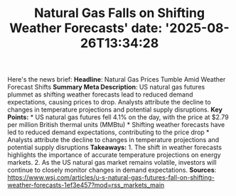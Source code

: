 ﻿---
title: "Natural Gas Falls on Shifting Weather Forecasts'
date: '2025-08-26T13:34:28"
category: "Markets"
summary: ""
slug: "natural gas falls on shifting weather forecasts"
source_urls:
  - "https://www.wsj.com/articles/u-s-natural-gas-futures-fall-on-shifting-weather-forecasts-1ef3e457?mod=rss_markets_main"
seo:
  title: "Natural Gas Falls on Shifting Weather Forecasts | Hash n Hedge'
  description: '"
  keywords: ["news", "markets", "brief"]
---
Here's the news brief:  **Headline**: Natural Gas Prices Tumble Amid Weather Forecast Shifts  **Summary Meta Description**: US natural gas futures plummet as shifting weather forecasts lead to reduced demand expectations, causing prices to drop. Analysts attribute the decline to changes in temperature projections and potential supply disruptions.  **Key Points:**  * US natural gas futures fell 4.1% on the day, with the price at $2.79 per million British thermal units (MMBtu) * Shifting weather forecasts have led to reduced demand expectations, contributing to the price drop * Analysts attribute the decline to changes in temperature projections and potential supply disruptions  **Takeaways:**  1. The shift in weather forecasts highlights the importance of accurate temperature projections on energy markets. 2. As the US natural gas market remains volatile, investors will continue to closely monitor changes in demand expectations.  **Sources**:  https://www.wsj.com/articles/u-s-natural-gas-futures-fall-on-shifting-weather-forecasts-1ef3e457?mod=rss_markets_main 
